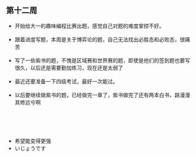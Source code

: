 ## 第十二周

- 开始给大一的趣味编程比赛出题，感觉自己对题的难度掌控不好。<br><br>
- 跟着进度写题，本周是关于博弈论的题，自己无法找出必胜态和必败态，很痛苦<br><br>
- 写了一些紫书的题，不愧是区域赛和世界赛的题，即使是他们的签到题也要写很久，以后还是需要勤加练习，现在还是太弱了<br><br>
- 最近还要准备一下四级考试，最好一次能过。<br><br>
- 以后要继续做紫书的题，已经做完一章了，紫书做完了还有两本白书，路漫漫其修远兮啊<br><br><br><br><br><br>
- 希望能变得更强
- いじょうです
